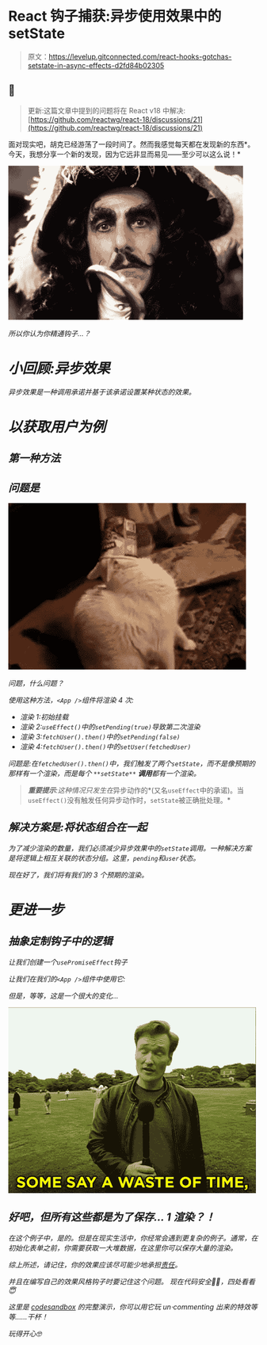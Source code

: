 # React 钩子捕获:异步使用效果中的 setState

> 原文：<https://levelup.gitconnected.com/react-hooks-gotchas-setstate-in-async-effects-d2fd84b02305>

## 🧶

> 更新:这篇文章中提到的问题将在 React v18 中解决:[https://github.com/reactwg/react-18/discussions/21](https://github.com/reactwg/react-18/discussions/21)

面对现实吧，胡克已经游荡了一段时间了。然而我感觉每天都在发现新的东西*。今天，我想分享一个新的发现，因为它远非显而易见——至少可以这么说！*

*![](img/28e4e83289c4645a517446e28404debb.png)*

*所以你认为你精通钩子…？*

# *小回顾:异步效果*

*异步效果是一种调用承诺并基于该承诺设置某种状态的效果。*

# *以获取用户为例*

## *第一种方法*

## *问题是*

*![](img/c93da1e6cd56286bfb657d8e427f1a98.png)*

*问题，什么问题？*

*使用这种方法，`<App />`组件将渲染 4 次:*

*   *渲染 1:初始挂载*
*   *渲染 2:`useEffect()`中的`setPending(true)`导致第二次渲染*
*   *渲染 3:`fetchUser().then()`中的`setPending(false)`*
*   *渲染 4:`fetchUser().then()`中的`setUser(fetchedUser)`*

*问题是:在`fetchedUser().then()`中，我们触发了两个`setState`，而不是像预期的那样有一个渲染，而是每个 `**setState**` **调用**都有一个渲染。*

> ***重要提示**:这种情况只发生在*异步动作的*(又名`useEffect`中的承诺)。当`useEffect()`没有触发任何异步动作时，`setState`被正确批处理。*

## *解决方案是:将状态组合在一起*

*为了减少渲染的数量，我们必须减少异步效果中的`setState`调用。一种解决方案是将逻辑上相互关联的状态分组。这里，`pending`和`user`状态。*

*现在好了，我们将有我们的 3 个预期的渲染。*

# *更进一步*

## *抽象定制钩子中的逻辑*

*让我们创建一个`usePromiseEffect`钩子*

*让我们在我们的`<App />`组件中使用它:*

*但是，等等，这是一个很大的变化…*

*![](img/7fb39cb442f548537836516c390b9b48.png)*

## *好吧，但所有这些都是为了保存… 1 渲染？！*

*在这个例子中，是的。但是在现实生活中，你经常会遇到更复杂的例子。通常，在初始化表单之前，你需要获取一大堆数据，在这里你可以保存大量的渲染。*

*综上所述，请记住，你的效果应该尽可能少地承担[责任](https://blog.cleancoder.com/uncle-bob/2014/05/08/SingleReponsibilityPrinciple.html)。*

*并且在编写自己的效果风格钩子时要记住这个问题。
现在代码安全🧑‍💻，四处看看😇*

*这里是 [codesandbox](https://codesandbox.io/s/async-use-state-disparities-demo-mk26n) 的完整演示，你可以用它玩 un⋅commenting 出来的特效等等……干杯！*

*玩得开心🤓*
